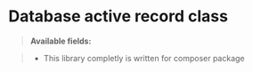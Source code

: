 Database active record class
===================

> **Available fields:**

> - This library completly  is written for composer package